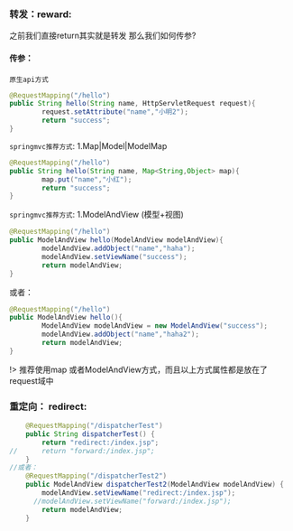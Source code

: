 ### 转发：reward:

之前我们直接return其实就是转发
那么我们如何传参?

#### 传参：

`原生api方式`
```java
@RequestMapping("/hello")
public String hello(String name, HttpServletRequest request){
		request.setAttribute("name","小明2");
		return "success";
}
```

`springmvc推荐方式`: 1.Map|Model|ModelMap
```java
@RequestMapping("/hello")
public String hello(String name, Map<String,Object> map){
		map.put("name","小红");
		return "success";
}
```

`springmvc推荐方式`: 1.ModelAndView (模型+视图)
```java
@RequestMapping("/hello")
public ModelAndView hello(ModelAndView modelAndView){
		modelAndView.addObject("name","haha");
		modelAndView.setViewName("success");
		return modelAndView;
}
```
或者：
```java
@RequestMapping("/hello")
public ModelAndView hello(){
		ModelAndView modelAndView = new ModelAndView("success");
		modelAndView.addObject("name","haha2");
		return modelAndView;
}
```
!> 推荐使用map 或者ModelAndView方式，而且以上方式属性都是放在了request域中

### 重定向： redirect:

```java
	@RequestMapping("/dispatcherTest")
	public String dispatcherTest() {
		return "redirect:/index.jsp";
//		return "forward:/index.jsp";
	}
//或者：	
	@RequestMapping("/dispatcherTest2")
	public ModelAndView dispatcherTest2(ModelAndView modelAndView) {
		modelAndView.setViewName("redirect:/index.jsp");
	  //modelAndView.setViewName("forward:/index.jsp");
		return modelAndView;
	}
```